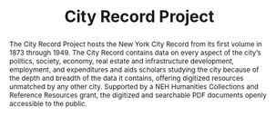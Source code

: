 ---
done: 'FALSE'
pid: city-record
title: City Record Project
category: Externally Funded
cohort_year:
tagline: Digitized copies of the New York City Record from 1873 - 1949.
abstract: The City Record Project hosts the New York City Record from its first volume
  in 1873 through 1949. The City Record contains data on every aspect of the city’s
  politics, society, economy, real estate and infrastructure development, employment,
  and expenditures and aids scholars studying the city because of the depth and breadth
  of the data it contains, offering digitized resources unmatched by any other city.
  Supported by a NEH Humanities Collections and Reference Resources grant, the digitized
  and searchable PDF documents openly accessible to the public.
limerick:
pis: soffer
link: http://cityrecord.engineering.nyu.edu/
local_image:
original_img:
layout: project
---